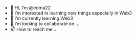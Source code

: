 - 👋 Hi, I’m @edma22
- 👀 I’m interested in learning new things especially in Web3
- 🌱 I’m currently learning Web3
- 💞️ I’m looking to collaborate on ...
- 📫 How to reach me ...

<!---
edma22/edma22 is a ✨ special ✨ repository because its `README.md` (this file) appears on your GitHub profile.
You can click the Preview link to take a look at your changes.
--->
